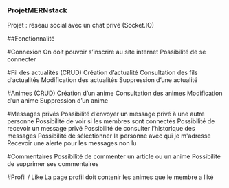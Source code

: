 ### ProjetMERNstack
Projet : réseau social avec un chat privé (Socket.IO)

##Fonctionnalité

#Connexion
On doit pouvoir s’inscrire au site internet
Possibilité de se connecter

#Fil des actualités (CRUD)
Création d’actualité
Consultation des fils d’actualités
Modification des actualités
Suppression d’une actualité

#Animes (CRUD)
Création d’un anime
Consultation des animes
Modification d’un anime
Suppression d’un anime

#Messages privés
Possibilité d’envoyer un message privé à une autre personne
Possibilité de voir si les membres sont connectés
Possibilité de recevoir un message privé
Possibilité de consulter l’historique des messages
Possibilité de sélectionner la personne avec qui je m'adresse
Recevoir une alerte pour les messages non lu

#Commentaires
Possibilité de commenter un article ou un anime
Possibilité de supprimer ses commentaires

#Profil / Like
La page profil doit contenir les animes que le membre a liké
